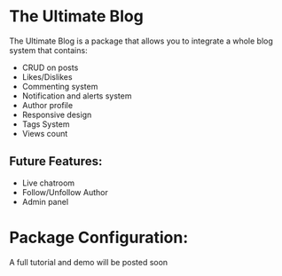 # The Ultimate Blog

The Ultimate Blog is a package that allows you to integrate a whole blog system that contains:
* CRUD on posts
* Likes/Dislikes
* Commenting system
* Notification and alerts system
* Author profile
* Responsive design
* Tags System
* Views count

## Future Features:
* Live chatroom
* Follow/Unfollow Author
* Admin panel 

# Package Configuration: 
A full tutorial and demo will be posted soon